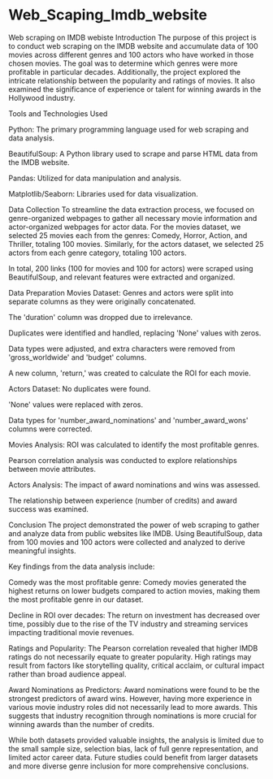 # Web_Scaping_Imdb_website
Web scraping on IMDB webiste
Introduction
The purpose of this project is to conduct web scraping on the IMDB website and accumulate data of 100 movies across different genres and 100 actors who have worked in those chosen movies. The goal was to determine which genres were more profitable in particular decades. Additionally, the project explored the intricate relationship between the popularity and ratings of movies. It also examined the significance of experience or talent for winning awards in the Hollywood industry.

Tools and Technologies Used

Python: The primary programming language used for web scraping and data analysis.

BeautifulSoup: A Python library used to scrape and parse HTML data from the IMDB website.

Pandas: Utilized for data manipulation and analysis.

Matplotlib/Seaborn: Libraries used for data visualization.

Data Collection
To streamline the data extraction process, we focused on genre-organized webpages to gather all necessary movie information and actor-organized webpages for actor data. For the movies dataset, we selected 25 movies each from the genres: Comedy, Horror, Action, and Thriller, totaling 100 movies. Similarly, for the actors dataset, we selected 25 actors from each genre category, totaling 100 actors.

In total, 200 links (100 for movies and 100 for actors) were scraped using BeautifulSoup, and relevant features were extracted and organized.

Data Preparation
Movies Dataset:
Genres and actors were split into separate columns as they were originally concatenated.

The 'duration' column was dropped due to irrelevance.

Duplicates were identified and handled, replacing 'None' values with zeros.

Data types were adjusted, and extra characters were removed from 'gross_worldwide' and 'budget' columns.

A new column, 'return,' was created to calculate the ROI for each movie.

Actors Dataset:
No duplicates were found.

'None' values were replaced with zeros.

Data types for 'number_award_nominations' and 'number_award_wons' columns were corrected.

Movies Analysis:
ROI was calculated to identify the most profitable genres.

Pearson correlation analysis was conducted to explore relationships between movie attributes.

Actors Analysis:
The impact of award nominations and wins was assessed.

The relationship between experience (number of credits) and award success was examined.

Conclusion
The project demonstrated the power of web scraping to gather and analyze data from public websites like IMDB. Using BeautifulSoup, data from 100 movies and 100 actors were collected and analyzed to derive meaningful insights.

Key findings from the data analysis include:

Comedy was the most profitable genre: Comedy movies generated the highest returns on lower budgets compared to action movies, making them the most profitable genre in our dataset.

Decline in ROI over decades: The return on investment has decreased over time, possibly due to the rise of the TV industry and streaming services impacting traditional movie revenues.

Ratings and Popularity: The Pearson correlation revealed that higher IMDB ratings do not necessarily equate to greater popularity. High ratings may result from factors like storytelling quality, critical acclaim, or cultural impact rather than broad audience appeal.

Award Nominations as Predictors: Award nominations were found to be the strongest predictors of award wins. However, having more experience in various movie industry roles did not necessarily lead to more awards. This suggests that industry recognition through nominations is more crucial for winning awards than the number of credits.

While both datasets provided valuable insights, the analysis is limited due to the small sample size, selection bias, lack of full genre representation, and limited actor career data. Future studies could benefit from larger datasets and more diverse genre inclusion for more comprehensive conclusions.
